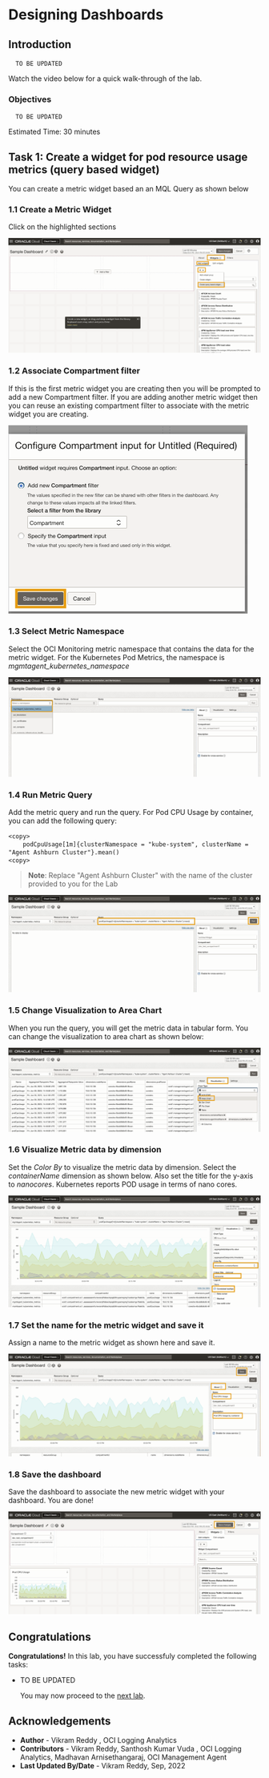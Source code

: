 # Designing Dashboards

## Introduction

```
  TO BE UPDATED
```

Watch the video below for a quick walk-through of the lab.

### Objectives

```
  TO BE UPDATED
```


Estimated Time: 30 minutes

## Task 1: Create a widget for pod resource usage metrics (query based widget)
You can create a metric widget based an an MQL Query as shown below

### 1.1 Create a Metric Widget ###
Click on the highlighted sections

![create-metric-widget](images/create-metric-widget.png "Create Metric Widget")

### 1.2 Associate Compartment filter ###
If this is the first metric widget you are creating then you will be prompted to add a new Compartment filter.  If you are adding another metric widget then you can reuse an existing compartment filter to associate with the metric widget you are creating.

![associate-compartment-filter](images/associate-compartment-filter.png "Associate Compartment filter")

### 1.3 Select Metric Namespace ###
Select the OCI Monitoring metric namespace that contains the data for the metric widget.  For the Kubernetes Pod Metrics, the namespace is _mgmtagent_kubernetes_namespace_

![select-metric-namespace](images/select-metric-namespace.png "Select Metric Namespace")

### 1.4 Run Metric Query ###
Add the metric query and run the query.  For Pod CPU Usage by container, you can add the following query:
``` 
<copy>
    podCpuUsage[1m]{clusterNamespace = "kube-system", clusterName = "Agent Ashburn Cluster"}.mean() 
<copy>

```
> **Note**: Replace "Agent Ashburn Cluster" with the name of the cluster provided to you for the Lab

![run-metric-query](images/run-metric-query.png "Run Metric Query")

### 1.5 Change Visualization to Area Chart ###
When you run the query, you will get the metric data in tabular form.  You can change the visualization to area chart as shown below:

![change-to-areachart](images/change-to-areachart.png "Change to Area Chart")

### 1.6 Visualize Metric data by dimension ###
Set the _Color By_ to visualize the metric data by dimension.  Select the _containerName_ dimension as shown below.
Also set the title for the y-axis to _nanocores_.  Kubernetes reports POD usage in terms of nano cores.

![colorby-dimension](images/colorby-dimension.png "Color by dimension")

### 1.7 Set the name for the metric widget and save it ###
Assign a name to the metric widget as shown here and save it.

![save-metric-widget](images/save-metric-widget.png "Save Metric Widget")

### 1.8 Save the dashboard ###
Save the dashboard to associate the new metric widget with your dashboard.  You are done!

![save-dashboard](images/save-dashboard.png "Save Dashboard")

## Congratulations ##
**Congratulations!** In this lab, you have successfuly completed the following tasks:
- TO BE UPDATED

  You may now proceed to the [next lab](#next).

## Acknowledgements
* **Author** - Vikram Reddy , OCI Logging Analytics
* **Contributors** -  Vikram Reddy, Santhosh Kumar Vuda , OCI Logging Analytics, Madhavan Arnisethangaraj, OCI Management Agent
* **Last Updated By/Date** - Vikram Reddy, Sep, 2022

